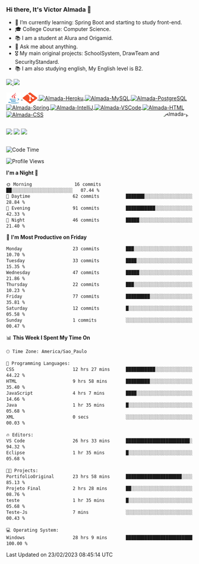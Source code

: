 ### Hi there, It's Victor Almada 👋


- 🌱 I’m currently learning: Spring Boot and starting to study front-end.
- 🎓 College Course: Computer Science.
- 📚  I am a student at Alura and Origamid.
- 💬 Ask me about anything.
- 🎖 My main original projects: SchoolSystem, DrawTeam and SecurityStandard.
- 📚 I am also studying english, My English level is B2.
 
<div>
<a href="https://github.com/Almadavic">
<img height="180em" src="https://github-readme-stats.vercel.app/api?username=Almadavic&showw_icons=true&theme=dark&include_all_commits=true&count_private=true">
<img height="180em" src="https://github-readme-stats.vercel.app/api/top-langs/?username=Almadavic&layout=compact&langs_count=16&theme=dracula">
</div>

<div style="display: inline_block"><br>
  <img align="center" alt="Almada-Java" height="30" width="40" src="https://raw.githubusercontent.com/devicons/devicon/master/icons/java/java-original.svg">
  <img align="center" alt="Almada-Git" height="30" width="40" src="https://raw.githubusercontent.com/devicons/devicon/master/icons/git/git-original.svg">
  <img align="center" alt="Almada-Heroku" height="30" width="40" src="https://cdn.jsdelivr.net/gh/devicons/devicon/icons/heroku/heroku-plain-wordmark.svg" />             
  <img align="center" alt="Almada-MySQL" height="30" width="40" src="https://cdn.jsdelivr.net/gh/devicons/devicon/icons/mysql/mysql-original-wordmark.svg" />
  <img align="center" alt="Almada-PostgreSQL" height="30" width="40" src="https://cdn.jsdelivr.net/gh/devicons/devicon/icons/postgresql/postgresql-plain-wordmark.svg" />
  <img align="center" alt="Almada-Spring" height="30" width="40" src="https://cdn.jsdelivr.net/gh/devicons/devicon/icons/spring/spring-original-wordmark.svg" />
   <img align="center" alt="Almada-IntelliJ" height="30" width="40" src="https://cdn.jsdelivr.net/gh/devicons/devicon/icons/intellij/intellij-original.svg" />
   <img align="center" alt="Almada-VSCode" height="30" width="40" src="https://cdn.jsdelivr.net/gh/devicons/devicon/icons/vscode/vscode-original.svg" />
   <img align="center" alt="Almada-HTML" height="30" width="40" src="https://cdn.jsdelivr.net/gh/devicons/devicon/icons/html5/html5-original.svg" />
   <img align="center" alt="Almada-CSS" height="30" width="40" src="https://cdn.jsdelivr.net/gh/devicons/devicon/icons/css3/css3-original.svg" />
  <img align="right" alt="Almada-pic" height="150" style="border-radius:50px;" src="https://user-images.githubusercontent.com/85299065/185514627-94fcf387-edc6-4c24-88f1-b4873ccd49e9.png">
</div>
  
  ##
 
<div> 
  <a href="https://www.youtube.com/channel/UCUrcUNA90M_ZqLEcQxd3UNA" target="_blank"><img src="https://img.shields.io/badge/YouTube-FF0000?style=for-the-badge&logo=youtube&logoColor=white" target="_blank"></a>
 <a href = "mailto:almadavic@live.com"><img src="https://img.shields.io/badge/-Gmail-%23333?style=for-the-badge&logo=gmail&logoColor=white" target="_blank"></a>
  <a href="https://www.linkedin.com/in/victoralmada/" target="_blank"><img src="https://img.shields.io/badge/-LinkedIn-%230077B5?style=for-the-badge&logo=linkedin&logoColor=white" target="_blank"></a> 
</div>

##

<!--START_SECTION:waka-->
![Code Time](http://img.shields.io/badge/Code%20Time-241%20hrs%2049%20mins-blue)

![Profile Views](http://img.shields.io/badge/Profile%20Views-7-blue)

**I'm a Night 🦉** 

```text
🌞 Morning                16 commits          ██░░░░░░░░░░░░░░░░░░░░░░░   07.44 % 
🌆 Daytime                62 commits          ███████░░░░░░░░░░░░░░░░░░   28.84 % 
🌃 Evening                91 commits          ███████████░░░░░░░░░░░░░░   42.33 % 
🌙 Night                  46 commits          █████░░░░░░░░░░░░░░░░░░░░   21.40 % 
```
📅 **I'm Most Productive on Friday** 

```text
Monday                   23 commits          ███░░░░░░░░░░░░░░░░░░░░░░   10.70 % 
Tuesday                  33 commits          ████░░░░░░░░░░░░░░░░░░░░░   15.35 % 
Wednesday                47 commits          █████░░░░░░░░░░░░░░░░░░░░   21.86 % 
Thursday                 22 commits          ███░░░░░░░░░░░░░░░░░░░░░░   10.23 % 
Friday                   77 commits          █████████░░░░░░░░░░░░░░░░   35.81 % 
Saturday                 12 commits          █░░░░░░░░░░░░░░░░░░░░░░░░   05.58 % 
Sunday                   1 commits           ░░░░░░░░░░░░░░░░░░░░░░░░░   00.47 % 
```


📊 **This Week I Spent My Time On** 

```text
🕑︎ Time Zone: America/Sao_Paulo

💬 Programming Languages: 
CSS                      12 hrs 27 mins      ███████████░░░░░░░░░░░░░░   44.22 % 
HTML                     9 hrs 58 mins       █████████░░░░░░░░░░░░░░░░   35.40 % 
JavaScript               4 hrs 7 mins        ████░░░░░░░░░░░░░░░░░░░░░   14.66 % 
Java                     1 hr 35 mins        █░░░░░░░░░░░░░░░░░░░░░░░░   05.68 % 
XML                      0 secs              ░░░░░░░░░░░░░░░░░░░░░░░░░   00.03 % 

🔥 Editors: 
VS Code                  26 hrs 33 mins      ████████████████████████░   94.32 % 
Eclipse                  1 hr 35 mins        █░░░░░░░░░░░░░░░░░░░░░░░░   05.68 % 

🐱‍💻 Projects: 
PortifolioOriginal       23 hrs 58 mins      █████████████████████░░░░   85.13 % 
Projeto Final            2 hrs 28 mins       ██░░░░░░░░░░░░░░░░░░░░░░░   08.76 % 
teste                    1 hr 35 mins        █░░░░░░░░░░░░░░░░░░░░░░░░   05.68 % 
Teste-Js                 7 mins              ░░░░░░░░░░░░░░░░░░░░░░░░░   00.43 % 

💻 Operating System: 
Windows                  28 hrs 9 mins       █████████████████████████   100.00 % 
```


 Last Updated on 23/02/2023 08:45:14 UTC
<!--END_SECTION:waka-->
